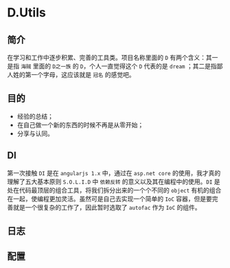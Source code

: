# D.Utils

## 简介

在学习和工作中逐步积累、完善的工具类。项目名称里面的 `D` 有两个含义：其一是指 `海贼` 里面的 `D之一族` 的 `D`，个人一直觉得这个 `D` 代表的是 `dream` ；其二是指鄙人姓的第一个字母，这应该就是 `冠名` 的感觉吧。

## 目的

* 经验的总结；
* 在自己做一个新的东西的时候不再是从零开始；
* 分享与认同。

## DI

第一次接触 `DI` 是在 `angularjs 1.x` 中，通过在 `asp.net core` 的使用，我才真的理解了五大基本原则 `S.O.L.I.D` 中 `依赖反转` 的意义以及其在编程中的使用。`DI` 是处在代码最顶层的组合工具，将我们拆分出来的一个个不同的 `object` 有机的组合在一起，使编程更加灵活。虽然可是自己去实现一个简单的 `IoC` 容器，但是要完善就是一个很复杂的工作了，因此暂时选取了 `autofac` 作为 `IoC` 的组件。

## 日志

## 配置